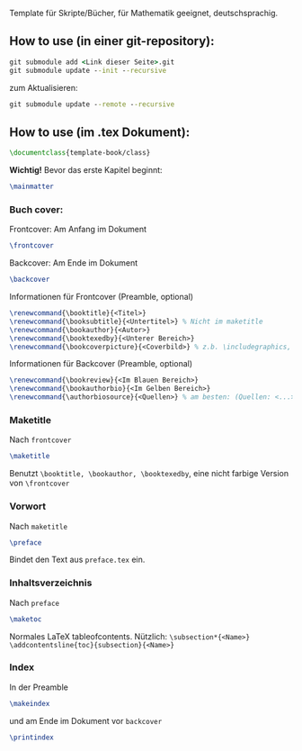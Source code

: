 Template für Skripte/Bücher, für Mathematik geeignet, deutschsprachig.

## How to use (in einer git-repository):
```bat
git submodule add <Link dieser Seite>.git
git submodule update --init --recursive
```
zum Aktualisieren:
```bat
git submodule update --remote --recursive
```

## How to use (im .tex Dokument):
```tex
\documentclass{template-book/class}
```

**Wichtig!** Bevor das erste Kapitel beginnt:
```tex
\mainmatter
```

### Buch cover:
Frontcover: Am Anfang im Dokument
```tex
\frontcover
```
Backcover: Am Ende im Dokument
```tex
\backcover
```
Informationen für Frontcover (Preamble, optional)
```tex
\renewcommand{\booktitle}{<Titel>}
\renewcommand{\booksubtitle}{<Untertitel>} % Nicht im maketitle
\renewcommand{\bookauthor}{<Autor>}
\renewcommand{\booktexedby}{<Unterer Bereich>}
\renewcommand{\bookcoverpicture}{<Coverbild>} % z.b. \includegraphics, Auch nicht im maketitle
```
Informationen für Backcover (Preamble, optional)
```tex
\renewcommand{\bookreview}{<Im Blauen Bereich>}
\renewcommand{\bookauthorbio}{<Im Gelben Bereich>}
\renewcommand{\authorbiosource}{<Quellen>} % am besten: (Quellen: <...>)
```

### Maketitle
Nach `frontcover`
```tex
\maketitle
```
Benutzt `\booktitle, \bookauthor, \booktexedby`, eine nicht farbige Version von `\frontcover`

### Vorwort
Nach `maketitle`
```tex
\preface
```
Bindet den Text aus `preface.tex` ein.

### Inhaltsverzeichnis
Nach `preface`
```tex
\maketoc
```
Normales LaTeX tableofcontents. Nützlich: `\subsection*{<Name>} \addcontentsline{toc}{subsection}{<Name>}`

### Index
In der Preamble
```tex
\makeindex
```
und am Ende im Dokument vor `backcover`
```tex
\printindex
```